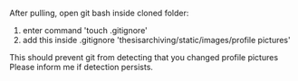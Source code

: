 After pulling, open git bash inside cloned folder:
1. enter command 'touch .gitignore'
2. add this inside .gitignore 'thesisarchiving/static/images/profile pictures'

This should prevent git from detecting that you changed profile pictures
Please inform me if detection persists.
